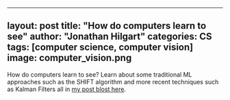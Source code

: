 
---
layout: post
title: "How do computers learn to see"
author: "Jonathan Hilgart"
categories: CS
tags: [computer science, computer vision]
image: computer_vision.png
---

How do computers learn to see? Learn about some traditional ML approaches such as the SHIFT algorithm and more recent techniques such as Kalman Filters all in [my post blost here](https://www.linkedin.com/pulse/how-computers-learn-see-jonathan-hilgart%3FtrackingId=bxeRJgJ4kqUSVNE%252BHnw8bQ%253D%253D/?trackingId=bxeRJgJ4kqUSVNE%2BHnw8bQ%3D%3D).
